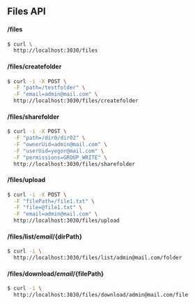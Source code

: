 ## Files API

#### /files
```bash 
$ curl \
  http://localhost:3030/files
```

#### /files/createfolder
```bash
$ curl -i -X POST \
  -F "path=/testfolder" \
  -F "email=admin@mail.com" \
  http://localhost:3030/files/createfolder
```

#### /files/sharefolder
```bash
$ curl -i -X POST \
  -F "path=/dir0/dir02" \
  -F "ownerUid=admin@mail.com" \
  -F "userUid=yegor@mail.com" \
  -F "permissions=GROUP_WRITE" \
  http://localhost:3030/files/sharefolder
```

#### /files/upload
```bash
$ curl -i -X POST \
  -F "filePath=/file1.txt" \
  -F "file=@file1.txt" \
  -F "email=admin@mail.com" \
  http://localhost:3030/files/upload
```

#### /files/list/${email}/${dirPath}
```bash
$ curl -i \
  http://localhost:3030/files/list/admin@mail.com/folder
```
#### /files/download/${email}/${filePath}
```bash
$ curl -i \
  http://localhost:3030/files/download/admin@mail.com/file
````
